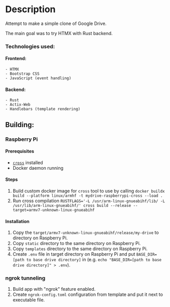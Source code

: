 # Description
Attempt to make a simple clone of Google Drive.

The main goal was to try HTMX with Rust backend.

### Technologies used:
#### Frontend:
    - HTMX
    - Bootstrap CSS
    - JavaScript (event handling)
#### Backend:
    - Rust
    - Actix-Web
    - Handlebars (template rendering)

## Building:

### Raspberry Pi

#### Prerequisites
 - [`cross`](https://github.com/cross-rs/cross) installed
 - Docker daemon running

#### Steps
 1. Build custom docker image for `cross` tool to use by calling
 `docker buildx build --platform linux/armhf -t mydrive-raspberrypi-cross --load .`
 1. Run cross compilation 
 `RUSTFLAGS='-L /usr/arm-linux-gnueabihf/lib/ -L /usr/lib/arm-linux-gnueabihf/' cross build --release --target=armv7-unknown-linux-gnueabihf`

#### Installation 
 1. Copy the `target/armv7-unknown-linux-gnueabihf/release/my-drive` to directory on Raspberry Pi.
 1. Copy `static` directory to the same directory on Raspberry Pi.
 1. Copy `templates` directory to the same directory on Raspberry Pi.
 1. Create `.env` file in target directory on Raspberry Pi and put `BASE_DIR=[path to base drive directory]` in (e.g. `echo "BASE_DIR=[path to base drive directory]" > .env`).

### ngrok tunneling
 1. Build app with "ngrok" feature enabled.
 1. Create `ngrok-config.toml` configuration from template and put it next to executable file.
